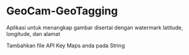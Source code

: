 # GeoCam-GeoTagging
Aplikasi untuk menangkap gambar disertai dengan watermark latitude, longitude, dan alamat

Tambahkan file API Key Maps anda pada String
